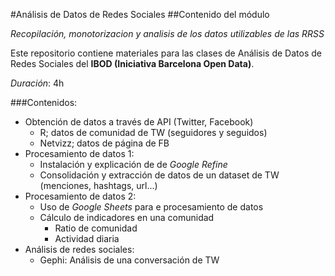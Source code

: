 #Análisis de Datos de Redes Sociales
##Contenido del módulo 

*Recopilación, monotorizacion y analisis de los datos utilizables de las RRSS*

Este repositorio contiene materiales para las clases de Análisis de Datos de Redes Sociales del **IBOD (Iniciativa Barcelona Open Data)**.

*Duración*: 4h

###Contenidos:

- Obtención de datos a través de API (Twitter, Facebook)
    - R; datos de comunidad de TW (seguidores y seguidos) 
	- Netvizz; datos de página de FB
- Procesamiento de datos 1:
	- Instalación y explicación de de *Google Refine*
	- Consolidación y extracción de datos de un dataset de TW (menciones, hashtags, url...)
- Procesamiento de datos 2: 
	- Uso de *Google Sheets* para e procesamiento de datos
	- Cálculo de indicadores en una comunidad
		- Ratio de comunidad
		- Actividad diaria
- Análisis de redes sociales:
	- Gephi: Análisis de una conversación de TW
